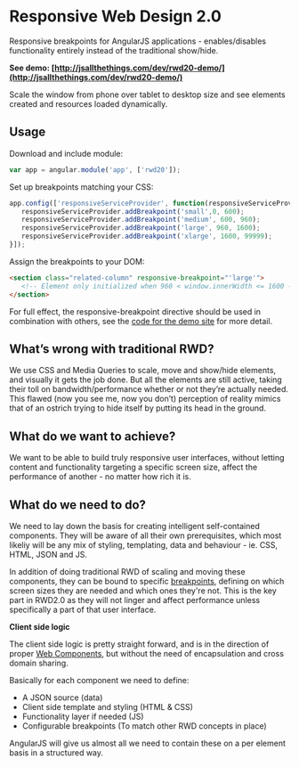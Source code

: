 Responsive Web Design 2.0
=====

Responsive breakpoints for AngularJS applications - enables/disables functionality entirely instead of the traditional show/hide.

**See demo: [http://jsallthethings.com/dev/rwd20-demo/](http://jsallthethings.com/dev/rwd20-demo/)**

Scale the window from phone over tablet to desktop size and see elements created and resources loaded dynamically.



Usage
-----

Download and include module:
 ```javascript
 var app = angular.module('app', ['rwd20']);
 ```

 Set up breakpoints matching your CSS:
 ```javascript
 app.config(['responsiveServiceProvider', function(responsiveServiceProvider) {
	responsiveServiceProvider.addBreakpoint('small',0, 600);
	responsiveServiceProvider.addBreakpoint('medium', 600, 960);
	responsiveServiceProvider.addBreakpoint('large', 960, 1600);
	responsiveServiceProvider.addBreakpoint('xlarge', 1600, 99999);
}]);
 ```

 Assign the breakpoints to your DOM:
 ```html
 <section class="related-column" responsive-breakpoint="'large'">
 	<!-- Element only initialized when 960 < window.innerWidth <= 1600 -->
 </section>
 ```

For full effect, the responsive-breakpoint directive should be used in combination with others, see the [code for the demo site](https://github.com/mordendk/rwd20-demo) for more detail.


What’s wrong with traditional RWD?
----------------------------------
We use CSS and Media Queries to scale, move and show/hide elements, and visually it gets the job done. But all the elements are still active, taking their toll on bandwidth/performance whether or not they’re actually needed. This flawed (now you see me, now you don’t) perception of reality mimics that of an ostrich trying to hide itself by putting its head in the ground.



What do we want to achieve?
------------------------------
We want to be able to build truly responsive user interfaces, without letting content and functionality targeting a specific screen size, affect the performance of another - no matter how rich it is.



What do we need to do?
----------------------
We need to lay down the basis for creating intelligent self-contained components. They will be aware of all their own prerequisites, which most likeliy will be any mix of styling, templating, data and behaviour - ie. CSS, HTML, JSON and JS. 

In addition of doing traditional RWD of scaling and moving these components, they can be bound to specific [breakpoints](http://alistapart.com/article/designing-for-breakpoints), defining on which screen sizes they are needed and which ones they're not. This is the key part in RWD2.0 as they will not linger and affect performance unless specifically a part of that user interface.



**Client side logic**

The client side logic is pretty straight forward, and is in the direction of proper [Web Components](http://css-tricks.com/modular-future-web-components/), but without the need of encapsulation and cross domain sharing.

Basically for each component we need to define:

- A JSON source (data)
- Client side template and styling (HTML & CSS)
- Functionality layer if needed (JS)
- Configurable breakpoints (To match other RWD concepts in place)


AngularJS will give us almost all we need to contain these on a per element basis in a structured way.
